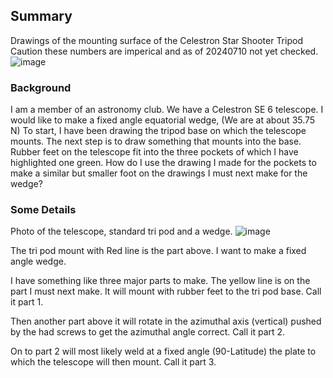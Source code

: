 ## Summary
Drawings of the mounting surface of the Celestron Star Shooter Tripod  
Caution these numbers are imperical and as of 20240710 not yet checked.  
![image](https://github.com/ForrestErickson/StarShooterTripod/assets/5836181/54d2be44-6745-4746-b40b-218f16133b95)

### Background
I am a member of an astronomy club. We have a Celestron SE 6 telescope.
I would like to make a fixed angle equatorial wedge, (We are at about 35.75 N)
To start, I have been drawing the tripod base on which the telescope mounts.
The next step is to draw something that mounts into the base.
Rubber feet on the telescope fit into the three pockets of which I have highlighted one green.
How do I use the drawing I made for the pockets to make a similar but smaller foot on the drawings I must next make for the wedge?

### Some Details

Photo of the telescope, standard tri pod and a wedge.
![image](https://github.com/user-attachments/assets/fde0dfa1-d853-4587-ad86-ef922bdf2115)

The tri pod mount with Red line is the part above. 
I want to make a fixed angle wedge.

I have something like three major parts to make.
The yellow line is on the part I must next make. It will mount with rubber feet to the tri pod base.   Call it part 1.  

Then another part above it will rotate in the azimuthal axis (vertical) pushed by the had screws to get the azimuthal angle correct.  Call it part 2.  

On to part 2 will most likely weld at a fixed angle (90-Latitude) the plate to which the telescope will then mount. Call it part 3. 
